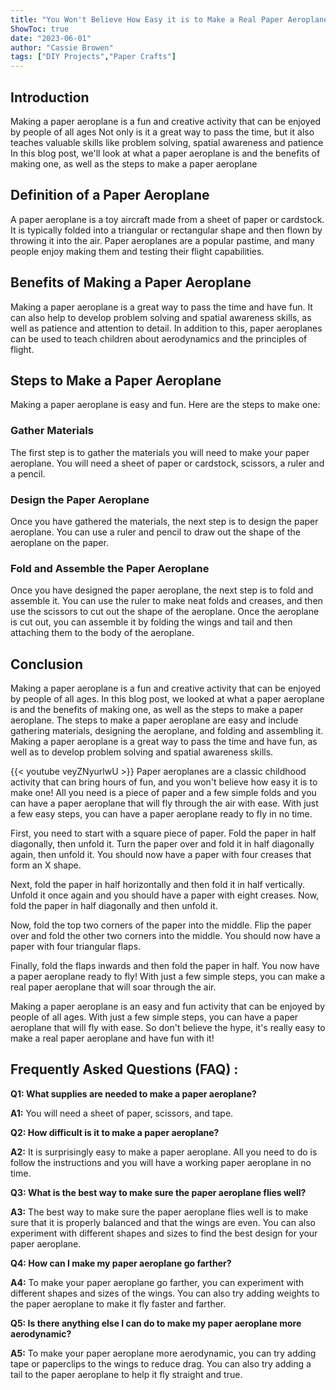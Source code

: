 ```yaml
---
title: "You Won't Believe How Easy it is to Make a Real Paper Aeroplane!"
ShowToc: true 
date: "2023-06-01"
author: "Cassie Browen" 
tags: ["DIY Projects","Paper Crafts"]
---
```

## Introduction

Making a paper aeroplane is a fun and creative activity that can be enjoyed by people of all ages Not only is it a great way to pass the time, but it also teaches valuable skills like problem solving, spatial awareness and patience In this blog post, we'll look at what a paper aeroplane is and the benefits of making one, as well as the steps to make a paper aeroplane

## Definition of a Paper Aeroplane

A paper aeroplane is a toy aircraft made from a sheet of paper or cardstock. It is typically folded into a triangular or rectangular shape and then flown by throwing it into the air. Paper aeroplanes are a popular pastime, and many people enjoy making them and testing their flight capabilities.

## Benefits of Making a Paper Aeroplane

Making a paper aeroplane is a great way to pass the time and have fun. It can also help to develop problem solving and spatial awareness skills, as well as patience and attention to detail. In addition to this, paper aeroplanes can be used to teach children about aerodynamics and the principles of flight.

## Steps to Make a Paper Aeroplane

Making a paper aeroplane is easy and fun. Here are the steps to make one:

### Gather Materials

The first step is to gather the materials you will need to make your paper aeroplane. You will need a sheet of paper or cardstock, scissors, a ruler and a pencil.

### Design the Paper Aeroplane

Once you have gathered the materials, the next step is to design the paper aeroplane. You can use a ruler and pencil to draw out the shape of the aeroplane on the paper.

### Fold and Assemble the Paper Aeroplane

Once you have designed the paper aeroplane, the next step is to fold and assemble it. You can use the ruler to make neat folds and creases, and then use the scissors to cut out the shape of the aeroplane. Once the aeroplane is cut out, you can assemble it by folding the wings and tail and then attaching them to the body of the aeroplane.

## Conclusion

Making a paper aeroplane is a fun and creative activity that can be enjoyed by people of all ages. In this blog post, we looked at what a paper aeroplane is and the benefits of making one, as well as the steps to make a paper aeroplane. The steps to make a paper aeroplane are easy and include gathering materials, designing the aeroplane, and folding and assembling it. Making a paper aeroplane is a great way to pass the time and have fun, as well as to develop problem solving and spatial awareness skills.

{{< youtube veyZNyurlwU >}} 
Paper aeroplanes are a classic childhood activity that can bring hours of fun, and you won't believe how easy it is to make one! All you need is a piece of paper and a few simple folds and you can have a paper aeroplane that will fly through the air with ease. With just a few easy steps, you can have a paper aeroplane ready to fly in no time.

First, you need to start with a square piece of paper. Fold the paper in half diagonally, then unfold it. Turn the paper over and fold it in half diagonally again, then unfold it. You should now have a paper with four creases that form an X shape.

Next, fold the paper in half horizontally and then fold it in half vertically. Unfold it once again and you should have a paper with eight creases. Now, fold the paper in half diagonally and then unfold it.

Now, fold the top two corners of the paper into the middle. Flip the paper over and fold the other two corners into the middle. You should now have a paper with four triangular flaps.

Finally, fold the flaps inwards and then fold the paper in half. You now have a paper aeroplane ready to fly! With just a few simple steps, you can make a real paper aeroplane that will soar through the air.

Making a paper aeroplane is an easy and fun activity that can be enjoyed by people of all ages. With just a few simple steps, you can have a paper aeroplane that will fly with ease. So don't believe the hype, it's really easy to make a real paper aeroplane and have fun with it!

## Frequently Asked Questions (FAQ) :
**Q1: What supplies are needed to make a paper aeroplane?** 

**A1:** You will need a sheet of paper, scissors, and tape.

**Q2: How difficult is it to make a paper aeroplane?**

**A2:** It is surprisingly easy to make a paper aeroplane. All you need to do is follow the instructions and you will have a working paper aeroplane in no time.

**Q3: What is the best way to make sure the paper aeroplane flies well?**

**A3:** The best way to make sure the paper aeroplane flies well is to make sure that it is properly balanced and that the wings are even. You can also experiment with different shapes and sizes to find the best design for your paper aeroplane.

**Q4: How can I make my paper aeroplane go farther?**

**A4:** To make your paper aeroplane go farther, you can experiment with different shapes and sizes of the wings. You can also try adding weights to the paper aeroplane to make it fly faster and farther.

**Q5: Is there anything else I can do to make my paper aeroplane more aerodynamic?**

**A5:** To make your paper aeroplane more aerodynamic, you can try adding tape or paperclips to the wings to reduce drag. You can also try adding a tail to the paper aeroplane to help it fly straight and true.



